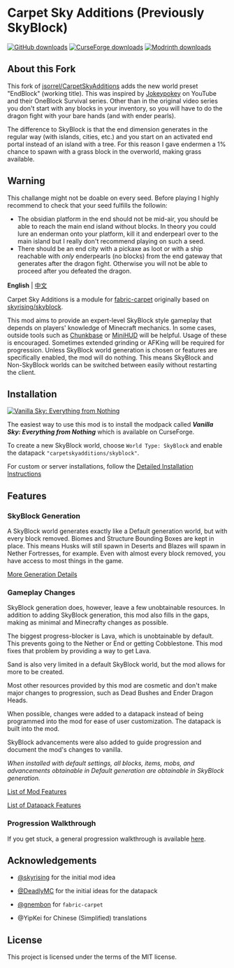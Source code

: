 # Carpet Sky Additions (Previously SkyBlock)

[![GitHub downloads](https://img.shields.io/github/downloads/jsorrell/CarpetSkyAdditions/total?label=Github%20downloads&logo=github)](https://github.com/jsorrell/CarpetSkyAdditions/releases)
[![CurseForge downloads](http://cf.way2muchnoise.eu/full_633402_downloads.svg)](https://www.curseforge.com/minecraft/mc-mods/carpet-sky-additions)
[![Modrinth downloads](https://img.shields.io/modrinth/dt/3oX3JnAP?label=Modrinth%20Downloads)](https://modrinth.com/mod/carpet-sky-additions)

## About this Fork
This fork of [jsorrel/CarpetSkyAdditions](https://github.com/jsorrell/CarpetSkyAdditions) adds the new world preset "EndBlock" (working title). This was inspired by [Jokeypokey](https://www.youtube.com/user/gugglewuggle) on YouTube and their OneBlock Survival series. Other than in the original video series you don't start with any blocks in your inventory, so you will have to do the dragon fight with your bare hands (and with ender pearls).

The difference to SkyBlock is that the end dimension generates in the regular way (with islands, cities, etc.) and you start on an activated end portal instead of an island with a tree. For this reason I gave endermen a 1% chance to spawn with a grass block in the overworld, making grass available.

## Warning
This challange might not be doable on every seed. Before playing I highly recommend to check that your seed fulfills the followin:
- The obsidian platform in the end should not be mid-air, you should be able to reach the main end island without blocks. In theory you could lure an enderman onto your platform, kill it and enderpearl over to the main island but I really don't recommend playing on such a seed.
- There should be an end city with a pickaxe as loot or with a ship reachable with *only* enderpearls (no blocks) from the end gateway that generates after the dragon fight. Otherwise you will not be able to proceed after you defeated the dragon.

**English** | [中文](docs/zh_cn/README.md)

Carpet Sky Additions is a module for [fabric-carpet](https://github.com/gnembon/fabric-carpet)
originally based on [skyrising/skyblock](https://github.com/skyrising/skyblock).

This mod aims to provide an expert-level SkyBlock style gameplay that depends on players' knowledge of Minecraft
mechanics.
In some cases, outside tools such as [Chunkbase](https://www.chunkbase.com/)
or [MiniHUD](https://www.curseforge.com/minecraft/mc-mods/minihud) will be helpful.
Usage of these is encouraged.
Sometimes extended grinding or AFKing will be required for progression.
Unless SkyBlock world generation is chosen or features are specifically enabled, the mod will do nothing.
This means SkyBlock and Non-SkyBlock worlds can be switched between easily without restarting the
client.

## Installation

[![Vanilla Sky: Everything from Nothing](http://cf.way2muchnoise.eu/title/624853.svg)](https://www.curseforge.com/minecraft/modpacks/vanilla-sky)

The easiest way to use this mod is to install the modpack called ***Vanilla Sky: Everything from Nothing*** which is
available on CurseForge.

To create a new SkyBlock world, choose `World Type: SkyBlock` and enable the datapack `"carpetskyadditions/skyblock"`.

For custom or server installations, follow the [Detailed Installation Instructions](docs/en_us/installation.md)

## Features

### SkyBlock Generation

A SkyBlock world generates exactly like a Default generation world, but with every block removed. Biomes and Structure
Bounding Boxes are kept in place. This means Husks will still spawn in Deserts and Blazes will spawn in Nether
Fortresses, for example. Even with almost every block removed, you have access to most things in the game.

[More Generation Details](docs/en_us/generation.md)

### Gameplay Changes ###

SkyBlock generation does, however, leave a few unobtainable resources.
In addition to adding SkyBlock generation, this mod also fills in
the gaps, making as minimal and Minecrafty changes as possible.

The biggest progress-blocker is Lava, which is unobtainable by default.
This prevents going to the Nether or End or getting Cobblestone.
This mod fixes that problem by providing a way to get Lava.

Sand is also very limited in a default SkyBlock world, but the mod allows for more to be created.

Most other resources provided by this mod are cosmetic and don't make major changes to progression, such as Dead Bushes
and Ender Dragon Heads.

When possible, changes were added to a datapack instead of being programmed into the mod for ease of user customization.
The datapack is built into the mod.

SkyBlock advancements were also added to guide progression and document the mod's changes to vanilla.

*When installed with default settings, all blocks, items, mobs, and advancements obtainable in Default generation are
obtainable in SkyBlock generation.*

[List of Mod Features](docs/en_us/features.md)

[List of Datapack Features](docs/en_us/datapack.md)

### Progression Walkthrough

If you get stuck, a general progression walkthrough is available [here](docs/en_us/progression.md).

## Acknowledgements

- [@skyrising](https://github.com/skyrising/skyblock) for the initial mod idea

- [@DeadlyMC](https://github.com/DeadlyMC/Skyblock-datapack) for the initial ideas for the datapack

- [@gnembon](https://github.com/gnembon/fabric-carpet) for `fabric-carpet`

- @YipKei for Chinese (Simplified) translations

## License

This project is licensed under the terms of the MIT license.
